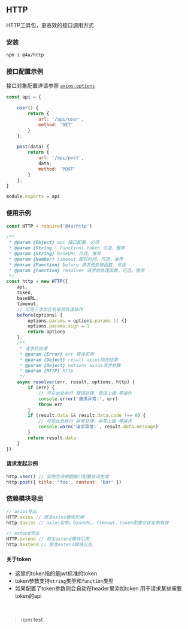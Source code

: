 HTTP
---
HTTP工具包，更高效的接口调用方式

### 安装
```sh
npm i @4a/http
```

### 接口配置示例
接口对象配置详请参照 [``axios.options``](https://github.com/axios/axios#request-config)
```js
const api = {

    user() {
        return {
            url: '/api/user',
            method: 'GET'
        }
    },

    post(data) {
        return {
            url: '/api/post',
            data,
            method: 'POST'
        }
    },
}

module.exports = api
```

### 使用示例
```js
const HTTP = require('@4a/http')

/**
 * @param {Object} api 接口配置，必须
 * @param {String | Function} token 可选，推荐
 * @param {String} baseURL 可选，推荐
 * @param {Number} timeout 超时时间，可选，推荐
 * @param {Function} before 请求预处理函数，可选
 * @param {Function} resolver 请求后处理函数，可选，推荐
 */
const http = new HTTP({
    api,
    token,
    baseURL,
    timeout,
    // 可用于添加签名等预处理操作
    before(options) {
        options.params = options.params || {}
        options.params.sign = 1
        return options
    },
    /**
     * 请求后处理
     * @param {Error} err 错误实例
     * @param {Object} result axios响应结果
     * @param {Object} options axios请求参数
     * @param {HTTP} http
     */
    async resolver(err, result, options, http) {
        if (err) {
            // 可在此处执行 错误处理，错误上报 等操作
            console.error('请求异常:', err)
            throw err
        }
        if (result.data && result.data.code !== 0) {
            // 可在此处执行 异常处理，异常上报 等操作
            console.warn('请求异常:', result.data.message)
        }
        return result.data
    }
})
```
#### 请求发起示例
```js
http.user() // 实例方法根据接口配置自动生成
http.post({ title: 'foo', content: 'bar' })
```

### 依赖模块导出
```js
// axios导出
HTTP.axios // 原生axios模块引用
http.$axios // axios实例，baseURL、timeout、token配置在该实例有效

// extend导出
HTTP.extend // 原生extend模块引用
http.$extend // 原生extend模块引用
```


#### 关于token
* 这里的token指的是jwt标准的token  
* token参数支持``string``类型和``function``类型  
* 如果配置了token参数则会自动在header里添加token 用于请求某些需要token的api


<br />

> npm test
